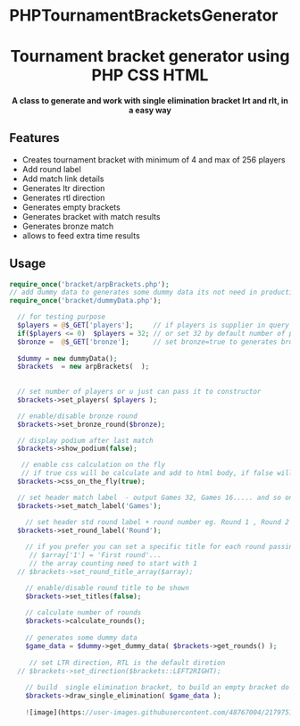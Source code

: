 # PHPTournamentBracketsGenerator

<h1 align="center">
Tournament bracket generator using PHP CSS HTML
</h1>

<h4 align="center">A class to generate and work with single elimination bracket lrt and rlt, in a easy way</h4>

## Features

- Creates  tournament bracket with minimum of 4 and max of 256 players
- Add round label
- Add match link details
- Generates ltr direction
- Generates rtl direction
- Generates empty brackets
- Generates bracket with match results
- Generates bronze match
- allows to feed extra time results 

##  Usage

```php
require_once('bracket/arpBrackets.php'); 
// add dummy data to generates some dummy data its not need in productive system
require_once('bracket/dummyData.php');  

  // for testing purpose
  $players = @$_GET['players'];     // if players is supplier in query string, we use it 
  if($players <= 0)  $players = 32; // or set 32 by default number of players
  $bronze =  @$_GET['bronze'];      // set bronze=true to generates bronze round            
  
  $dummy = new dummyData();  
  $brackets  = new arpBrackets(  );  
  
  
  // set number of players or u just can pass it to constructor
  $brackets->set_players( $players ); 

  // enable/disable bronze round
  $brackets->set_bronze_round($bronze); 

  // display podium after last match
  $brackets->show_podium(false);

   // enable css calculation on the fly
   // if true css will be calculate and add to html body, if false will be need to add css on your own
  $brackets->css_on_the_fly(true);

  // set header match label  - output Games 32, Games 16..... and so on
  $brackets->set_match_label('Games'); 

    // set header std round label + round number eg. Round 1 , Round 2 and so on    
  $brackets->set_round_label('Round'); 
    
    // if you prefer you can set a specific title for each round passing it to array
     // $array['1'] = 'First round'...
     // the array counting need to start with 1
  // $brackets->set_round_title_array($array);

    // enable/disable round title to be shown
    $brackets->set_titles(false); 
  
    // calculate number of rounds
    $brackets->calculate_rounds();
    
    // generates some dummy data
    $game_data = $dummy->get_dummy_data( $brackets->get_rounds() );
    
     // set LTR direction, RTL is the default diretion
  // $brackets->set_direction($brackets::LEFT2RIGHT);
  
    // build  single elimination bracket, to build an empty bracket do not pass $game_data array
    $brackets->draw_single_elimination( $game_data );  
    
    ![image](https://user-images.githubusercontent.com/48767004/217975119-af7c9687-ee63-49c6-8ad3-889f1948babd.png)

